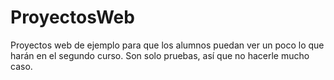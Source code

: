 # ProyectosWeb
 
Proyectos web de ejemplo para que los alumnos puedan ver un poco lo que harán en el segundo curso.
Son solo pruebas, así que no hacerle mucho caso.